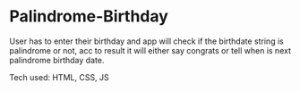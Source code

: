 # Palindrome-Birthday

User has to enter their birthday and app will check if the birthdate string is palindrome or not, acc to result it will either say congrats or tell when is next palindrome birthday date.

Tech used: HTML, CSS, JS
